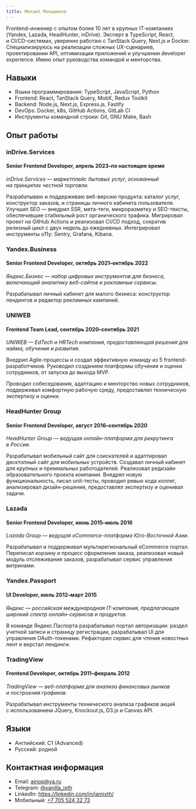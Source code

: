 ```yaml
---
title: Михаил Меньшиков
---
```


Frontend-инженер с опытом более 10 лет в крупных IT-компаниях (Yandex, Lazada, HeadHunter, inDrive).
Эксперт в TypeScript, React, и CI/CD-системах, уверенно работаю с TanStack Query, Next.js и Docker.
Специализируюсь на реализации сложных UX-сценариев, проектировании API, оптимизации приложений и улучшении developer experience.
Имею опыт руководства командой и менторства.


## Навыки

- Языки программирования: TypeScript, JavaScript, Python
- Frontend: React, TanStack Query, MobX, Redux Toolkit
- Backend: Node.js, Next.js, Express.js, Fastify
- DevOps: Docker, k8s, GitHub Actions, GitLab CI
- Инструменты командной строки: Git, GNU Make, Bash


## Опыт работы


### inDrive.Services
#### Senior Frontend Developer, апрель 2023–по настоящее время

_inDrive.Services — маркетплейс бытовых услуг, основанный на принципах честной торговли._

Разрабатываю и поддерживаю веб-версию продукта: каталог услуг, конструктор заказов, и страницы личного кабинета пользователя.
Улучшил SEO — внедрил SSR, мета-теги, микроразметку и SEO-тексты, обеспечившие стабильный рост органического трафика.
Мигрировал проект на GitHub Actions и реализовал CI/CD подход, сократив релизный цикл с двух недель до ежедневных.
Интегрировал инструменты o11y: Sentry, Grafana, Kibana.


### Yandex.Business
#### Senior Frontend Developer, октябрь 2021–октябрь 2022

_Яндекс.Бизнес — набор цифровых инструментов для бизнеса, включающий аналитику веб-сайтов и рекламные сервисы._

Разрабатывал личный кабинет для малого бизнеса: конструктор лендингов и редактор рекламных кампаний.


### UNIWEB
#### Frontend Team Lead, сентябрь 2020–сентябрь 2021

_UNIWEB — EdTech и HRTech компания, предоставляющая решения для найма, обучения и развития._

Внедрил Agile-процессы и создал эффективную команду из 5 frontend-разработчиков.
Руководил созданием платформы обучения и оценки сотрудников, от запуска до выхода MVP.

Проводил собеседования, адаптацию и менторство новых сотрудников,
поддерживал комфортную рабочую среду,
предоставлял техническую экспертизу и оценки.


### HeadHunter Group
#### Senior Frontend Developer, август 2016–сентябрь 2020

_HeadHunter Group — ведущая онлайн-платформа для рекрутинга в России._

Разрабатывал мобильный сайт для соискателей и адаптировал десктопный сайт для мобильных устройств.
Создавал личный кабинет для крупных и премиальных работодателей.
Реализовал редизайн образовательного проекта компании.
Внедрял новую функциональность, писал unit-тесты, проводил ревью кода коллег, анализировал дизайн-решения, предоставлял экспертизу и оценивал задачи.


### Lazada
#### Senior Frontend Developer, июнь 2015–июль 2016

_Lazada Group — ведущая eCommerce-платформа Юго-Восточной Азии._

Разрабатывал и поддерживал мультирегиональный eCommerce портал.
Переписал корзину и процесс оформления заказа,
реализовал новый модуль отслеживания заказов,
разрабатывал сервис управления витринами.


### Yandex.Passport
#### UI Developer, июль 2012–март 2015

_Яндекс — российская международная IT-компания, предлагающая широкий спектр онлайн-сервисов и продуктов._

В команде Яндекс.Паспорта разрабатывал портал авторизации:
раздел учетной записи и страницу регистрации,
разрабатывал UI для управления OAuth-токенами.
Рефакторил сервис для чтения новостных лент и верстал лендинги.


### TradingView
#### Frontend Developer, октябрь 2011–февраль 2012

_TradingView — веб-платформа для анализа финансовых рынков и построения графиков._

Разрабатывал инструменты технического анализа графиков акций с использованием JQuery, Knockout.js, D3.js и Canvas API.


## Языки

- Английский: C1 (Advanced)
- Русский: родной


## Контактная информация

- Email: [ainop@ya.ru](mailto:ainop@ya.ru)
- Telegram: [@vanilla_ixth](https://t.me/vanilla_ixth)
- LinkedIn: [https&colon;//linkedin.com/in/iamixth/](https://www.linkedin.com/in/iamixth/)
- Мобильный: [+7 705 524 32 73](tel:+77055243273)
